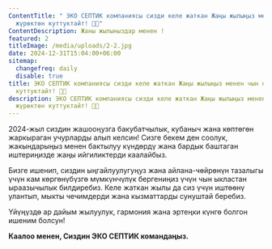 ```yaml
---
ContentTitle: " ЭКО СЕПТИК компаниясы сизди келе жаткан Жаңы жылыңыз менен чын
  жүрөктөн куттуктайт! 🎄✨"
ContentDescription: Жаны жылыныздар менен !
featured: 2
titleImage: /media/uploads/2-2.jpg
date: 2024-12-31T15:04:00+06:00
sitemap:
  changefreq: daily
  disable: true
title: ЭКО СЕПТИК компаниясы сизди келе жаткан Жаңы жылыңыз менен чын жүрөктөн
  куттуктайт! 🎄✨
description: ЭКО СЕПТИК компаниясы сизди келе жаткан Жаңы жылыңыз менен чын
  жүрөктөн куттуктайт! 🎄✨
---
```



2024-жыл сиздин жашооңузга бакубатчылык, кубаныч жана көптөгөн жаркыраган учурларды алып келсин!
Сизге бекем ден соолук, жакындарыңыз менен бактылуу күндөрдү жана бардык баштаган иштериңизде жаңы ийгиликтерди каалайбыз.

Бизге ишенип, сиздин ыңгайлуулугуңуз жана айлана-чөйрөнүн тазалыгы үчүн кам көргөнүбүзгө мүмкүнчүлүк бергениңиз үчүн чын ыкластан ыраазычылык билдиребиз.
Келе жаткан жылы да сиз үчүн иштөөнү улантып, мыкты чечимдерди жана кызматтарды сунуштай беребиз.

Үйүңүздө ар дайым жылуулук, гармония жана эртеңки күнгө болгон ишеним болсун!

**Каалоо менен,
Сиздин ЭКО СЕПТИК командаңыз.**
